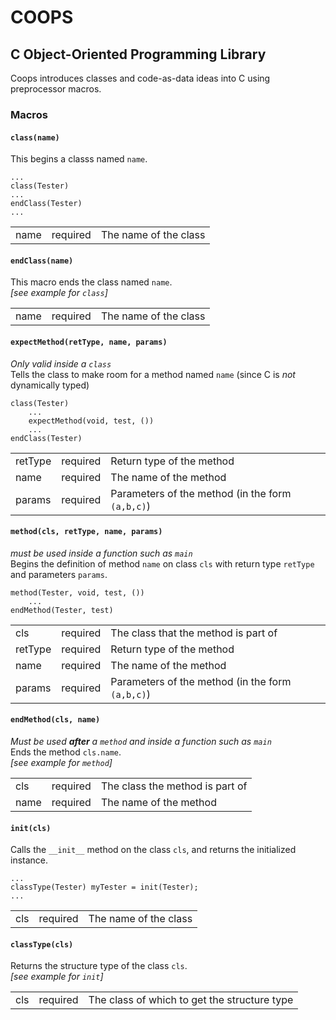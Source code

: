 <!-- <style>
    table, tr, td {
        border: 1px solid;
    }
    td.param {font-family: monospace;}
    td.status {font-style: italic;}
</style> -->
# COOPS
## C Object-Oriented Programming Library
Coops introduces classes and code-as-data ideas into C using preprocessor macros.

### Macros
#### `class(name)`
This begins a classs named <code>name</code>.
```
...
class(Tester)
...
endClass(Tester)
...
```
<table>
    <tr>
        <td class=param>name</td>
        <td class=status>required</td>
        <td>The name of the class</td>
    </tr>
</table>

#### `endClass(name)`
This macro ends the class named `name`.<br/>
*[see example for `class`]*
<table>
    <tr>
        <td class=param>name</td>
        <td class=status>required</td>
        <td>The name of the class</td>
    </tr>
</table>

#### `expectMethod(retType, name, params)`
*Only valid inside a `class`*<br/>
Tells the class to make room for a method named `name` (since C is *not* dynamically typed)
```
class(Tester)
    ...
    expectMethod(void, test, ())
    ...
endClass(Tester)
```
<table>
    <tr>
        <td class=param>retType</td>
        <td class=status>required</td>
        <td>Return type of the method</td>
    </tr>
    <tr>
        <td class=param>name</td>
        <td class=status>required</td>
        <td>The name of the method</td>
    </tr>
    <tr>
        <td class=param>params</td>
        <td class=status>required</td>
        <td>Parameters of the method (in the form <code>(a,b,c)</code>)</td>
</table>

#### `method(cls, retType, name, params)`
*must be used inside a function such as `main`*<br/>
Begins the definition of method `name` on class `cls` with return type `retType` and parameters `params`.
```
method(Tester, void, test, ())
    ...
endMethod(Tester, test)
```
<table>
    <tr>
        <td class=param>cls</td>
        <td class=status>required</td>
        <td>The class that the method is part of</td>
    <tr>
        <td class=param>retType</td>
        <td class=status>required</td>
        <td>Return type of the method</td>
    </tr>
    <tr>
        <td class=param>name</td>
        <td class=status>required</td>
        <td>The name of the method</td>
    </tr>
    <tr>
        <td class=param>params</td>
        <td class=status>required</td>
        <td>Parameters of the method (in the form <code>(a,b,c)</code>)</td>
    </tr>
</table>

#### `endMethod(cls, name)`
*Must be used **after** a `method` and inside a function such as `main`*<br/>
Ends the method `cls.name`.<br/>
*[see example for `method`]*
<table>
    <tr>
        <td class=param>cls</td>
        <td class=status>required</td>
        <td>The class the method is part of</td>
    </tr>
    <tr>
        <td class=param>name</td>
        <td class=status>required</td>
        <td>The name of the method</td>
    </tr>
</table>

#### `init(cls)`
Calls the `__init__` method on the class `cls`, and returns the initialized instance.
```
...
classType(Tester) myTester = init(Tester);
...
```
<table>
    <tr>
        <td class=param>cls</td>
        <td class=status>required</td>
        <td>The name of the class</td>
    </tr>
</table>

#### `classType(cls)`
Returns the structure type of the class `cls`.<br/>
*[see example for `init`]*
<table>
    <tr>
        <td class=param>cls</td>
        <td class=status>required</td>
        <td>The class of which to get the structure type</td>
    </tr>
</table>
